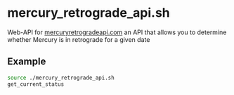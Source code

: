 # mercury_retrograde_api.sh
Web-API for [mercuryretrogradeapi.com](https://mercuryretrogradeapi.com) an API that allows you to determine whether Mercury is in retrograde for a given date

## Example
```bash
source ./mercury_retrograde_api.sh
get_current_status
```
